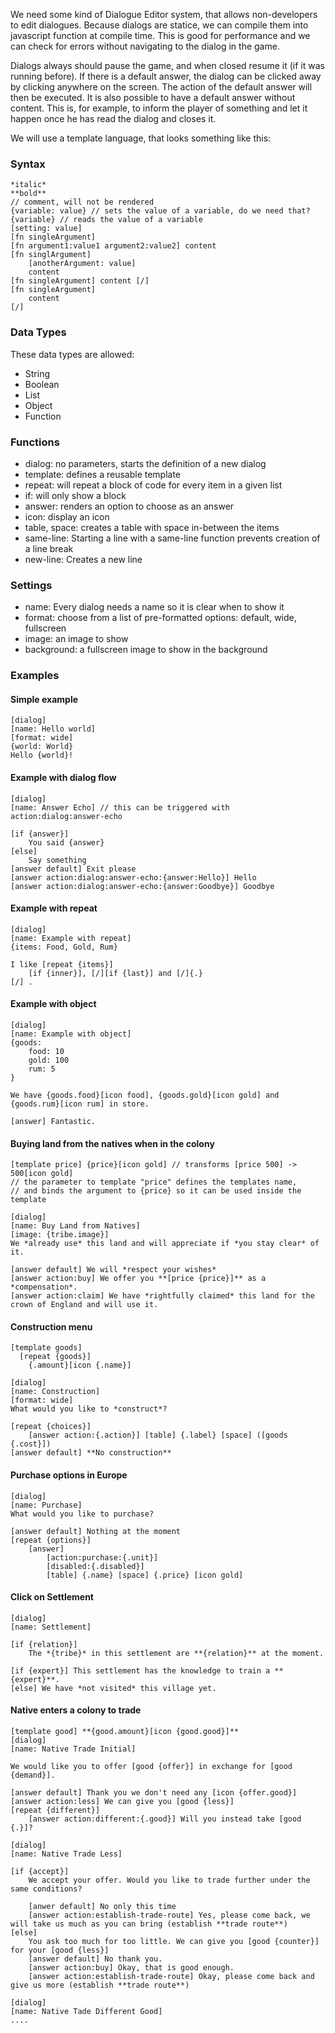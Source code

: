 We need some kind of Dialogue Editor system, that allows non-developers to edit dialogues. Because dialogs are statice, we can compile them into javascript function at compile time. This is good for performance and we can check for errors without navigating to the dialog in the game.

Dialogs always should pause the game, and when closed resume it (if it was running before).
If there is a default answer, the dialog can be clicked away by clicking anywhere on the screen.
The action of the default answer will then be executed. It is also possible to have a default answer without content. This is, for example, to inform the player of something and let it happen once he has read the dialog and closes it.

We will use a template language, that looks something like this:
### Syntax
```
*italic* 
**bold**
// comment, will not be rendered
{variable: value} // sets the value of a variable, do we need that?
{variable} // reads the value of a variable
[setting: value]
[fn singleArgument]
[fn argument1:value1 argument2:value2] content
[fn singlArgument]
	[anotherArgument: value]
	content
[fn singleArgument] content [/]
[fn singleArgument]
	content
[/]
```
### Data Types
These data types are allowed:
- String
- Boolean
- List
- Object
- Function
### Functions
- dialog: no parameters, starts the definition of a new dialog
- template: defines a reusable template
- repeat: will repeat a block of code for every item in a given list
- if: will only show a block 
- answer: renders an option to choose as an answer
- icon: display an icon
- table, space: creates a table with space in-between the items
- same-line: Starting a line with a same-line function prevents creation of a line break
- new-line: Creates a new line
### Settings
- name: Every dialog needs a name so it is clear when to show it
- format: choose from a list of pre-formatted options: default, wide, fullscreen
- image: an image to show
- background: a fullscreen image to show in the background
### Examples

#### Simple example
```
[dialog]
[name: Hello world]
[format: wide]
{world: World}
Hello {world}!
```
#### Example with dialog flow
```
[dialog]
[name: Answer Echo] // this can be triggered with action:dialog:answer-echo

[if {answer}]
	You said {answer}
[else]
	Say something
[answer default] Exit please
[answer action:dialog:answer-echo:{answer:Hello}] Hello
[answer action:dialog:answer-echo:{answer:Goodbye}] Goodbye
```
#### Example with repeat
```
[dialog]
[name: Example with repeat]
{items: Food, Gold, Rum}

I like [repeat {items}]
	[if {inner}], [/][if {last}] and [/]{.}
[/] .
```
#### Example with object
```
[dialog]
[name: Example with object]
{goods:
	food: 10
	gold: 100
	rum: 5
}

We have {goods.food}[icon food], {goods.gold}[icon gold] and {goods.rum}[icon rum] in store.

[answer] Fantastic.
```
#### Buying land from the natives when in the colony
```
[template price] {price}[icon gold] // transforms [price 500] -> 500[icon gold]
// the parameter to template "price" defines the templates name,
// and binds the argument to {price} so it can be used inside the template

[dialog]
[name: Buy Land from Natives]
[image: {tribe.image}]
We *already use* this land and will appreciate if *you stay clear* of it.

[answer default] We will *respect your wishes*
[answer action:buy] We offer you **[price {price}]** as a *compensation*.
[answer action:claim] We have *rightfully claimed* this land for the crown of England and will use it.
```
#### Construction menu
```
[template goods]
  [repeat {goods}]
    {.amount}[icon {.name}]

[dialog]
[name: Construction]
[format: wide]
What would you like to *construct*?

[repeat {choices}]
	[answer action:{.action}] [table] {.label} [space] ([goods {.cost}])
[answer default] **No construction**
```
#### Purchase options in Europe
```
[dialog]
[name: Purchase]
What would you like to purchase?

[answer default] Nothing at the moment
[repeat {options}]
	[answer]
		[action:purchase:{.unit}]
		[disabled:{.disabled}]
		[table] {.name} [space] {.price} [icon gold]
```
#### Click on Settlement
```
[dialog]
[name: Settlement]

[if {relation}]
	The *{tribe}* in this settlement are **{relation}** at the moment.

[if {expert}] This settlement has the knowledge to train a **{expert}**.
[else] We have *not visited* this village yet.
```
#### Native enters a colony to trade
```
[template good] **{good.amount}[icon {good.good}]**
[dialog]
[name: Native Trade Initial]

We would like you to offer [good {offer}] in exchange for [good {demand}].

[answer default] Thank you we don't need any [icon {offer.good}]
[answer action:less] We can give you [good {less}]
[repeat {different}]
	[answer action:different:{.good}] Will you instead take [good {.}]?

[dialog]
[name: Native Trade Less]

[if {accept}]
	We accept your offer. Would you like to trade further under the same conditions?
	
	[anwer default] No only this time
	[answer action:establish-trade-route] Yes, please come back, we will take us much as you can bring (establish **trade route**)
[else]
	You ask too much for too little. We can give you [good {counter}] for your [good {less}]
	[answer default] No thank you.
	[answer action:buy] Okay, that is good enough.
	[answer action:establish-trade-route] Okay, please come back and give us more (establish **trade route**)

[dialog]
[name: Native Tade Different Good]
....

```

